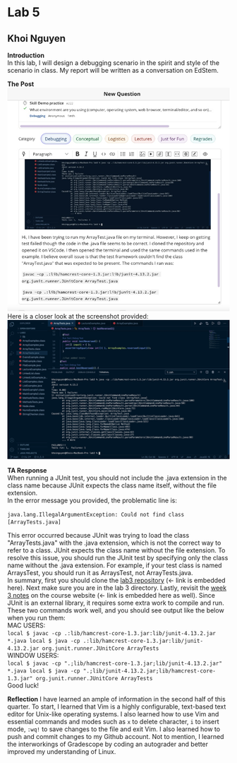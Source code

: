 # Lab 5
## Khoi Nguyen
**Introduction** <br>
In this lab, I will design a debugging scenario in the spirit and style of the scenario in class. My report will be written as a conversation on EdStem. <br>

**The Post** <br>
![Image](lab5.2.jpg) <br>
Here is a closer look at the screenshot provided: <br>
![Image](lab5.1.jpg) <br>

**TA Response** <br>
When running a JUnit test, you should not include the .java extension in the class name because JUnit expects the class name itself, without the file extension. <br>
In the error message you provided, the problematic line is: <br>

`java.lang.IllegalArgumentException: Could not find class [ArrayTests.java]`

This error occurred because JUnit was trying to load the class "ArrayTests.java" with the .java extension, which is not the correct way to refer to a class. JUnit expects the class name without the file extension. To resolve this issue, you should run the JUnit test by specifying only the class name without the .java extension. For example, if your test class is named ArraysTest, you should run it as ArraysTest, not ArrayTests.java. <br>
In summary, first you should clone the [lab3 repository](https://github.com/ucsd-cse15l-w23/lab3) (<- link is embedded here). Next make sure you are in the lab 3 directory. Lastly, revisit the [week 3 notes](https://ucsd-cse15l-s23.github.io/week/week3/) on the course website (<- link is embedded here as well). Since JUnit is an external library, it requires some extra work to compile and run. These two commands work well, and you should see output like the below when you run them: <br>
MAC USERS: <br>
`local $ javac -cp .:lib/hamcrest-core-1.3.jar:lib/junit-4.13.2.jar *.java
local $ java -cp .:lib/hamcrest-core-1.3.jar:lib/junit-4.13.2.jar org.junit.runner.JUnitCore ArrayTests`
<br>
WINDOW USERS: <br>
`local $ javac -cp ".;lib/hamcrest-core-1.3.jar;lib/junit-4.13.2.jar" *.java
local $ java -cp ".;lib/junit-4.13.2.jar;lib/hamcrest-core-1.3.jar" org.junit.runner.JUnitCore ArrayTests`
<br>
Good luck!
<br>

**Reflection**
I have learned an ample of information in the second half of this quarter. To start, I learned that Vim is a highly configurable, text-based text editor for Unix-like operating systems. I also learned how to use Vim and essential commands and modes such as `x` to delete character, `i` to insert mode, `:wq!` to save changes to the file and exit Vim. I also learned how to push and commit changes to my Github account. Not to mention, I learned the interworkings of Gradescope by coding an autograder and better improved my understanding of Linux.
